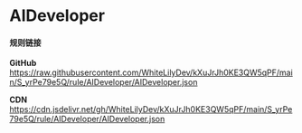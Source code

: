 # AIDeveloper

#### 规则链接

**GitHub**
https://raw.githubusercontent.com/WhiteLilyDev/kXuJrJh0KE3QW5qPF/main/S_yrPe79e5Q/rule/AIDeveloper/AIDeveloper.json

**CDN**
https://cdn.jsdelivr.net/gh/WhiteLilyDev/kXuJrJh0KE3QW5qPF/main/S_yrPe79e5Q/rule/AIDeveloper/AIDeveloper.json
